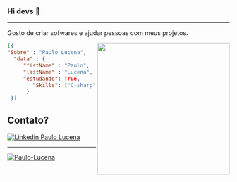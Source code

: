 ### Hi devs 👋
 -------

Gosto de criar sofwares e ajudar pessoas com meus projetos.

<img align="right" width="300" src="https://i2.wp.com/allhtaccess.info/wp-content/uploads/2018/03/programming.gif?fit=1281%2C716&ssl=1" />

```Json
[{
"Sobre" : "Paulo Lucena", 
  "data" : {
     "fistName" : "Paulo",
     "lastName" : "Lucena",
     "estudando": True,
        "Skills": ["C-sharp", "Java", "JavaScript"]
      } 
 }]
 ```
 
 Contato?
 -------
<a href="https://www.linkedin.com/in/srpaulolucena/" target="_blank"><img src="https://img.shields.io/badge/LinkedIn-0077B5?style=for-the-badge&logo=linkedin&logoColor=white" title="Linkedin Paulo Lucena"/>
 
 ------
 [![Paulo-Lucena](https://github-readme-stats.vercel.app/api/top-langs/?username=Paulo-Lucena&hide=html&layout=compact=true&theme=merko)](https://github.com/Paulo-Lucena/)
